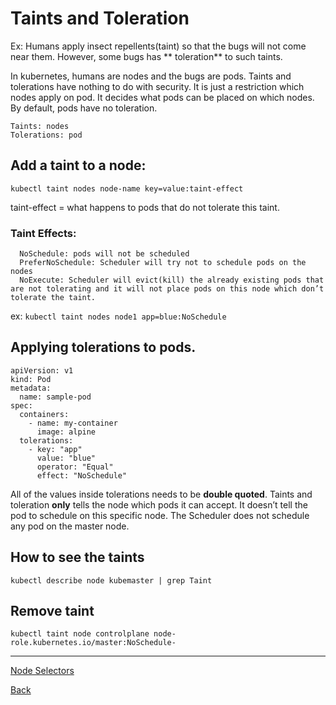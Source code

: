 # Taints and Toleration

Ex: Humans apply insect repellents(taint) so that the bugs will not come near them. However, some bugs has **
toleration** to such taints.

In kubernetes, humans are nodes and the bugs are pods. Taints and tolerations have nothing to do with security. It is
just a restriction which nodes apply on pod. It decides what pods can be placed on which nodes. By default, pods have no
toleration.

```
Taints: nodes
Tolerations: pod
```

## Add a taint to a node:

`kubectl taint nodes node-name key=value:taint-effect`

taint-effect = what happens to pods that do not tolerate this taint.

### Taint Effects:

```
  NoSchedule: pods will not be scheduled
  PreferNoSchedule: Scheduler will try not to schedule pods on the nodes
  NoExecute: Scheduler will evict(kill) the already existing pods that are not tolerating and it will not place pods on this node which don’t tolerate the taint.
```

ex: `kubectl taint nodes node1 app=blue:NoSchedule`

## Applying tolerations to pods.

```
apiVersion: v1
kind: Pod
metadata:
  name: sample-pod
spec:
  containers:
    - name: my-container
      image: alpine
  tolerations:
    - key: "app"
      value: "blue"
      operator: "Equal"
      effect: "NoSchedule"
```

All of the values inside tolerations needs to be **double quoted**. Taints and toleration **only** tells the node which
pods it can accept. It doesn’t tell the pod to schedule on this specific node. The Scheduler does not schedule any pod
on the master node.

## How to see the taints

`kubectl describe node kubemaster | grep Taint`

## Remove taint

`kubectl taint node controlplane node-role.kubernetes.io/master:NoSchedule-`

---
[Node Selectors](node-selectors.md)

[Back](index.md)
